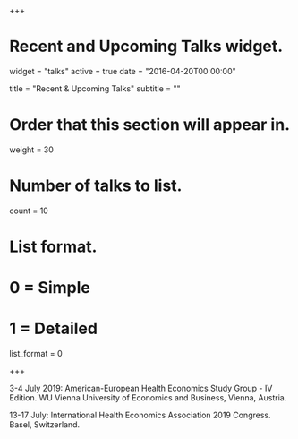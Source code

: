+++
# Recent and Upcoming Talks widget.
widget = "talks"
active = true
date = "2016-04-20T00:00:00"

title = "Recent & Upcoming Talks"
subtitle = ""

# Order that this section will appear in.
weight = 30

# Number of talks to list.
count = 10

# List format.
#   0 = Simple
#   1 = Detailed
list_format = 0

+++

3-4 July 2019: American-European Health Economics Study Group - IV Edition. WU Vienna University of Economics and Business, Vienna, Austria. 

13-17 July: International Health Economics Association 2019 Congress. Basel, Switzerland.

